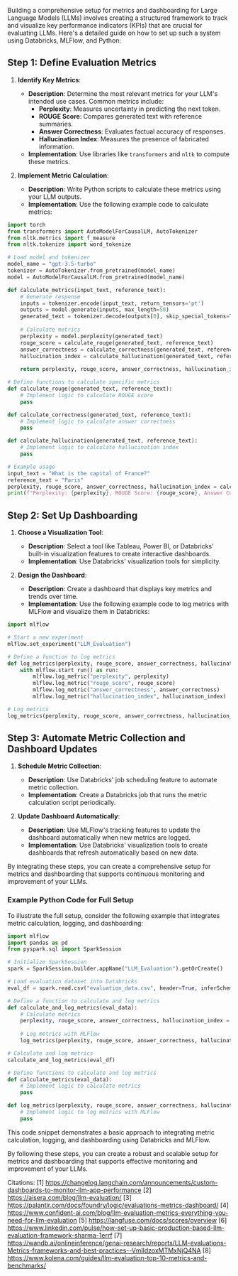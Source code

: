 Building a comprehensive setup for metrics and dashboarding for Large Language Models (LLMs) involves creating a structured framework to track and visualize key performance indicators (KPIs) that are crucial for evaluating LLMs. Here's a detailed guide on how to set up such a system using Databricks, MLFlow, and Python:

## Step 1: Define Evaluation Metrics

1. **Identify Key Metrics**:
   - **Description**: Determine the most relevant metrics for your LLM's intended use cases. Common metrics include:
     - **Perplexity**: Measures uncertainty in predicting the next token.
     - **ROUGE Score**: Compares generated text with reference summaries.
     - **Answer Correctness**: Evaluates factual accuracy of responses.
     - **Hallucination Index**: Measures the presence of fabricated information.
   - **Implementation**: Use libraries like `transformers` and `nltk` to compute these metrics.

2. **Implement Metric Calculation**:
   - **Description**: Write Python scripts to calculate these metrics using your LLM outputs.
   - **Implementation**: Use the following example code to calculate metrics:

```python
import torch
from transformers import AutoModelForCausalLM, AutoTokenizer
from nltk.metrics import f_measure
from nltk.tokenize import word_tokenize

# Load model and tokenizer
model_name = "gpt-3.5-turbo"
tokenizer = AutoTokenizer.from_pretrained(model_name)
model = AutoModelForCausalLM.from_pretrained(model_name)

def calculate_metrics(input_text, reference_text):
    # Generate response
    inputs = tokenizer.encode(input_text, return_tensors='pt')
    outputs = model.generate(inputs, max_length=50)
    generated_text = tokenizer.decode(outputs[0], skip_special_tokens=True)
    
    # Calculate metrics
    perplexity = model.perplexity(generated_text)
    rouge_score = calculate_rouge(generated_text, reference_text)
    answer_correctness = calculate_correctness(generated_text, reference_text)
    hallucination_index = calculate_hallucination(generated_text, reference_text)
    
    return perplexity, rouge_score, answer_correctness, hallucination_index

# Define functions to calculate specific metrics
def calculate_rouge(generated_text, reference_text):
    # Implement logic to calculate ROUGE score
    pass

def calculate_correctness(generated_text, reference_text):
    # Implement logic to calculate answer correctness
    pass

def calculate_hallucination(generated_text, reference_text):
    # Implement logic to calculate hallucination index
    pass

# Example usage
input_text = "What is the capital of France?"
reference_text = "Paris"
perplexity, rouge_score, answer_correctness, hallucination_index = calculate_metrics(input_text, reference_text)
print(f"Perplexity: {perplexity}, ROUGE Score: {rouge_score}, Answer Correctness: {answer_correctness}, Hallucination Index: {hallucination_index}")
```

## Step 2: Set Up Dashboarding

1. **Choose a Visualization Tool**:
   - **Description**: Select a tool like Tableau, Power BI, or Databricks' built-in visualization features to create interactive dashboards.
   - **Implementation**: Use Databricks' visualization tools for simplicity.

2. **Design the Dashboard**:
   - **Description**: Create a dashboard that displays key metrics and trends over time.
   - **Implementation**: Use the following example code to log metrics with MLFlow and visualize them in Databricks:

```python
import mlflow

# Start a new experiment
mlflow.set_experiment("LLM_Evaluation")

# Define a function to log metrics
def log_metrics(perplexity, rouge_score, answer_correctness, hallucination_index):
    with mlflow.start_run() as run:
        mlflow.log_metric("perplexity", perplexity)
        mlflow.log_metric("rouge_score", rouge_score)
        mlflow.log_metric("answer_correctness", answer_correctness)
        mlflow.log_metric("hallucination_index", hallucination_index)

# Log metrics
log_metrics(perplexity, rouge_score, answer_correctness, hallucination_index)
```

## Step 3: Automate Metric Collection and Dashboard Updates

1. **Schedule Metric Collection**:
   - **Description**: Use Databricks' job scheduling feature to automate metric collection.
   - **Implementation**: Create a Databricks job that runs the metric calculation script periodically.

2. **Update Dashboard Automatically**:
   - **Description**: Use MLFlow's tracking features to update the dashboard automatically when new metrics are logged.
   - **Implementation**: Use Databricks' visualization tools to create dashboards that refresh automatically based on new data.

By integrating these steps, you can create a comprehensive setup for metrics and dashboarding that supports continuous monitoring and improvement of your LLMs.

### Example Python Code for Full Setup

To illustrate the full setup, consider the following example that integrates metric calculation, logging, and dashboarding:

```python
import mlflow
import pandas as pd
from pyspark.sql import SparkSession

# Initialize SparkSession
spark = SparkSession.builder.appName("LLM_Evaluation").getOrCreate()

# Load evaluation dataset into Databricks
eval_df = spark.read.csv("evaluation_data.csv", header=True, inferSchema=True)

# Define a function to calculate and log metrics
def calculate_and_log_metrics(eval_data):
    # Calculate metrics
    perplexity, rouge_score, answer_correctness, hallucination_index = calculate_metrics(eval_data)
    
    # Log metrics with MLFlow
    log_metrics(perplexity, rouge_score, answer_correctness, hallucination_index)

# Calculate and log metrics
calculate_and_log_metrics(eval_df)

# Define functions to calculate and log metrics
def calculate_metrics(eval_data):
    # Implement logic to calculate metrics
    pass

def log_metrics(perplexity, rouge_score, answer_correctness, hallucination_index):
    # Implement logic to log metrics with MLFlow
    pass
```

This code snippet demonstrates a basic approach to integrating metric calculation, logging, and dashboarding using Databricks and MLFlow.

By following these steps, you can create a robust and scalable setup for metrics and dashboarding that supports effective monitoring and improvement of your LLMs.

Citations:
[1] https://changelog.langchain.com/announcements/custom-dashboards-to-monitor-llm-app-performance
[2] https://aisera.com/blog/llm-evaluation/
[3] https://palantir.com/docs/foundry/logic/evaluations-metrics-dashboard/
[4] https://www.confident-ai.com/blog/llm-evaluation-metrics-everything-you-need-for-llm-evaluation
[5] https://langfuse.com/docs/scores/overview
[6] https://www.linkedin.com/pulse/how-set-up-basic-production-based-llm-evaluation-framework-sharma-1errf
[7] https://wandb.ai/onlineinference/genai-research/reports/LLM-evaluations-Metrics-frameworks-and-best-practices--VmlldzoxMTMxNjQ4NA
[8] https://www.kolena.com/guides/llm-evaluation-top-10-metrics-and-benchmarks/
